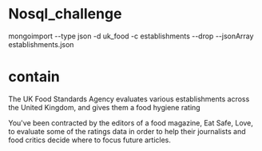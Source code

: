# Nosql_challenge
mongoimport --type json -d uk_food -c establishments --drop --jsonArray establishments.json

# contain
The UK Food Standards Agency evaluates various establishments across the United Kingdom, and gives them a food hygiene rating

You've been contracted by the editors of a food magazine, Eat Safe, Love, to evaluate some of the ratings data in order to help their journalists and food critics decide where to focus future articles.
